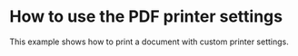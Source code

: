 # How to use the PDF printer settings


<p>This example shows how to print a document with custom printer settings.</p>

<br/>


